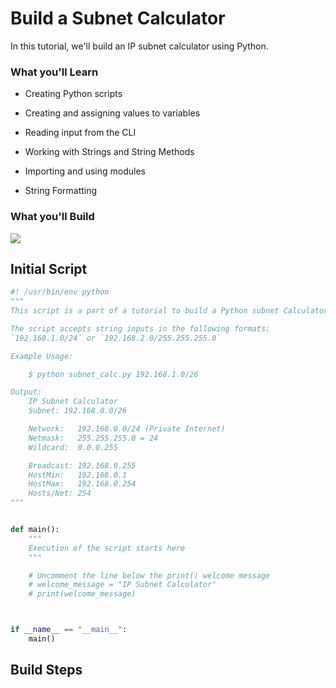 # Build a Subnet Calculator

In this tutorial, we'll build an IP subnet calculator using Python.

### What you'll Learn

* Creating Python scripts

* Creating and assigning values to variables

* Reading input from the CLI

* Working with Strings and String Methods

* Importing and using modules

* String Formatting

### What you'll Build

![](./subnet_calc.jpg)

## Initial Script

```python
#! /usr/bin/env python
"""
This script is a part of a tutorial to build a Python subnet Calculator.

The script accepts string inputs in the following formats:
`192.168.1.0/24` or `192.168.2.0/255.255.255.0`

Example Usage:

    $ python subnet_calc.py 192.168.1.0/26

Output:
    IP Subnet Calculator
    Subnet: 192.168.0.0/26

    Network:   192.168.0.0/24 (Private Internet)
    Netmask:   255.255.255.0 = 24
    Wildcard:  0.0.0.255

    Broadcast: 192.168.0.255
    HostMin:   192.168.0.1
    HostMax:   192.168.0.254
    Hosts/Net: 254
"""


def main():
    """
    Execution of the script starts here
    """

    # Uncomment the line below the print() welcome message
    # welcome_message = "IP Subnet Calculator"
    # print(welcome_message)



if __name__ == "__main__":
    main()

```

## Build Steps

